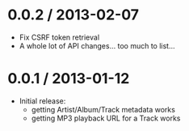 0.0.2 / 2013-02-07
==================

 - Fix CSRF token retrieval
 - A whole lot of API changes... too much to list...

0.0.1 / 2013-01-12
==================

 - Initial release:
   - getting Artist/Album/Track metadata works
   - getting MP3 playback URL for a Track works
